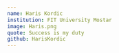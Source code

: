 ```yaml
---
name: Haris Kordic
institution: FIT University Mostar
image: Haris.png
quote: Success is my duty
github: HarisKordic
---
```

